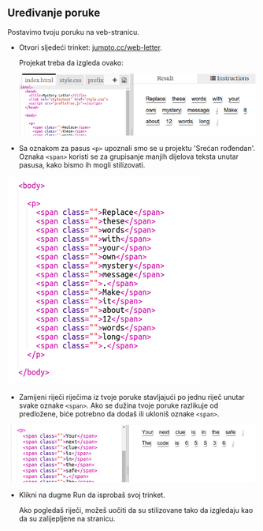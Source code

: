 ## Uređivanje poruke

Postavimo tvoju poruku na veb-stranicu.

+ Otvori sljedeći trinket: <a href="http://jumpto.cc/web-letter" target="_blank">jumpto.cc/web-letter</a>.
    
    Projekat treba da izgleda ovako:
    
    ![screenshot](images/letter-starter.png)

+ Sa oznakom za pasus `<p>` upoznali smo se u projektu 'Srećan rođendan'. Oznaka `<span>` koristi se za grupisanje manjih dijelova teksta unutar pasusa, kako bismo ih mogli stilizovati.

![screenshot](images/letter-placeholder.png)

+ Zamijeni riječi riječima iz tvoje poruke stavljajući po jednu riječ unutar svake oznake `<span>`. Ako se dužina tvoje poruke razlikuje od predložene, biće potrebno da dodaš ili ukloniš oznake `<span>`. 

![screenshot](images/letter-message.png)

+ Klikni na dugme Run da isprobaš svoj trinket.
    
    Ako pogledaš riječi, možeš uočiti da su stilizovane tako da izgledaju kao da su zalijepljene na stranicu.